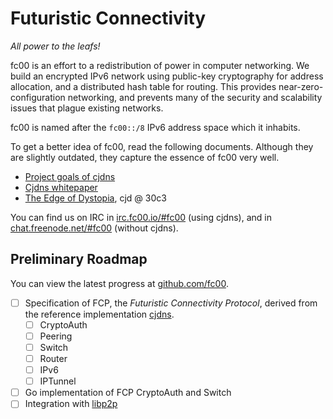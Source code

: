 # Futuristic Connectivity

*All power to the leafs!*

fc00 is an effort to a redistribution of power in computer networking.
We build an encrypted IPv6 network using public-key cryptography for
address allocation, and a distributed hash table for routing. This provides
near-zero-configuration networking, and prevents many of the security and
scalability issues that plague existing networks.

fc00 is named after the `fc00::/8` IPv6 address space which it inhabits.

To get a better idea of fc00, read the following documents.
Although they are slightly outdated, they capture the essence of fc00 very well.

- [Project goals of cjdns][goals]
- [Cjdns whitepaper][whitepaper]
- [The Edge of Dystopia][dystopia], cjd @ 30c3

You can find us on IRC in [irc.fc00.io/#fc00][fc00-irc] (using cjdns), and in [chat.freenode.net/#fc00][freenode-irc] (without cjdns).

[goals]: https://github.com/cjdelisle/cjdns/blob/master/doc/projectGoals.md
[whitepaper]: https://github.com/cjdelisle/cjdns/blob/master/doc/Whitepaper.md
[dystopia]: https://cdn.media.ccc.de/congress/2013/workshops/30c3-WS-en-YBTI_Routing-Caleb_James_Delisle-Edge_of_Dystopia.webm
[fc00-irc]: irc://irc.fc00.io/#fc00
[freenode-irc]: irc://chat.freenode.net/#fc00

## Preliminary Roadmap

You can view the latest progress at [github.com/fc00][fc00-org].

- [ ] Specification of FCP, the *Futuristic Connectivity Protocol*,
      derived from the reference implementation [cjdns][cjdns].
  - [ ] CryptoAuth
  - [ ] Peering
  - [ ] Switch
  - [ ] Router
  - [ ] IPv6
  - [ ] IPTunnel
- [ ] Go implementation of FCP CryptoAuth and Switch
- [ ] Integration with [libp2p][libp2p]

[fc00-org]: https://github.com/fc00
[cjdns]: https://github.com/cjdelisle/cjdns
[libp2p]: https://github.com/ipfs/libp2p
